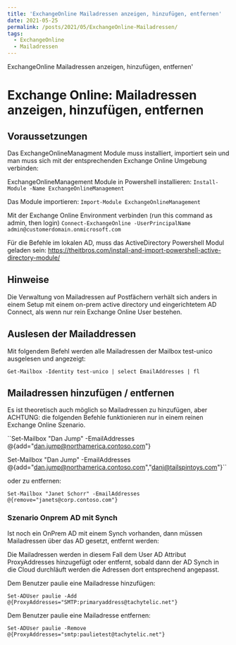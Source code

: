 ```yaml
---
title: 'ExchangeOnline Mailadressen anzeigen, hinzufügen, entfernen'
date: 2021-05-25
permalink: /posts/2021/05/ExchangeOnline-Mailadressen/
tags:
  - ExchangeOnline
  - Mailadressen
---
```


ExchangeOnline Mailadressen anzeigen, hinzufügen, entfernen'

# Exchange Online: Mailadressen anzeigen, hinzufügen, entfernen
## Voraussetzungen
Das ExchangeOnlineManagment Module muss installiert, importiert sein und man muss sich mit der entsprechenden Exchange Online Umgebung verbinden: 

ExchangeOnlineManagement Module in Powershell installieren:
``Install-Module -Name ExchangeOnlineManagement``

Das Module importieren:
``Import-Module ExchangeOnlineManagement``

Mit der Exchange Online Environment verbinden (run this command as admin, then login)
``Connect-ExchangeOnline -UserPrincipalName admin@customerdomain.onmicrosoft.com``

Für die Befehle im lokalen AD, muss das ActiveDirectory Powershell Modul geladen sein: https://theitbros.com/install-and-import-powershell-active-directory-module/

## Hinweise
Die Verwaltung von Mailadressen auf Postfächern verhält sich anders in einem Setup mit einem on-prem active directory und eingerichtetem AD Connect, als wenn nur rein Exchange Online User bestehen. 

## Auslesen der Mailaddressen
Mit folgendem Befehl werden alle Mailadressen der Mailbox test-unico ausgelesen und angezeigt:

``Get-Mailbox -Identity test-unico | select EmailAddresses | fl``



## Mailadressen hinzufügen / entfernen
Es ist theoretisch auch möglich so Mailadressen zu hinzufügen, aber ACHTUNG: die folgenden Befehle funktionieren nur in einem reinen Exchange Online Szenario. 

``Set-Mailbox "Dan Jump" -EmailAddresses @{add="dan.jump@northamerica.contoso.com"}

Set-Mailbox "Dan Jump" -EmailAddresses @{add="dan.jump@northamerica.contoso.com","danj@tailspintoys.com"}``

oder zu entfernen:

``Set-Mailbox "Janet Schorr" -EmailAddresses @{remove="janets@corp.contoso.com"}``

### Szenario Onprem AD mit Synch
Ist noch ein OnPrem AD mit einem Synch vorhanden, dann müssen Mailadressen über das AD gesetzt, entfernt werden:

Die Mailadressen werden in diesem Fall dem User AD Attribut ProxyAddresses hinzugefügt oder entfernt, sobald dann der AD Synch in die Cloud durchläuft werden die Adressen dort entsprechend angepasst. 

Dem Benutzer paulie eine Mailadresse hinzufügen:

``Set-ADUser paulie -Add @{ProxyAddresses="SMTP:primaryaddress@tachytelic.net"}``

Dem Benutzer paulie eine Mailadresse entfernen:

``Set-ADUser paulie -Remove @{ProxyAddresses="smtp:paulietest@tachytelic.net"}``